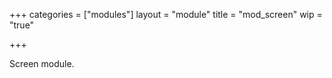 +++
categories = ["modules"]
layout = "module"
title = "mod_screen"
wip = "true"

+++

Screen module.
